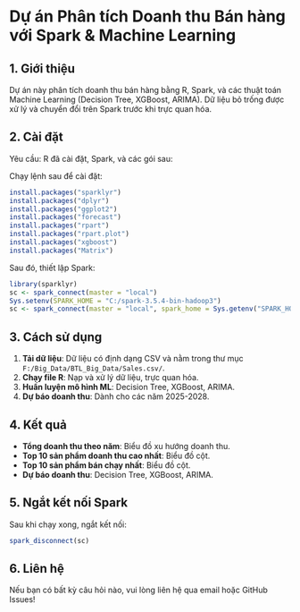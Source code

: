 # Dự án Phân tích Doanh thu Bán hàng với Spark & Machine Learning

## 1. Giới thiệu
Dự án này phân tích doanh thu bán hàng bằng R, Spark, và các thuật toán Machine Learning (Decision Tree, XGBoost, ARIMA). Dữ liệu bỏ trống được xử lý và chuyển đổi trên Spark trước khi trực quan hóa.

## 2. Cài đặt
Yêu cầu: R đã cài đặt, Spark, và các gói sau:

Chạy lệnh sau để cài đặt:
```r
install.packages("sparklyr")
install.packages("dplyr")
install.packages("ggplot2")
install.packages("forecast")
install.packages("rpart")
install.packages("rpart.plot")
install.packages("xgboost")
install.packages("Matrix")
```

Sau đó, thiết lập Spark:
```r
library(sparklyr)
sc <- spark_connect(master = "local")
Sys.setenv(SPARK_HOME = "C:/spark-3.5.4-bin-hadoop3")
sc <- spark_connect(master = "local", spark_home = Sys.getenv("SPARK_HOME"))
```

## 3. Cách sử dụng
1. **Tải dữ liệu**: Dữ liệu có định dạng CSV và nằm trong thư mục `F:/Big_Data/BTL_Big_Data/Sales.csv/`.
2. **Chạy file R**: Nạp và xử lý dữ liệu, trực quan hóa.
3. **Huấn luyện mô hình ML**: Decision Tree, XGBoost, ARIMA.
4. **Dự báo doanh thu**: Dành cho các năm 2025-2028.

## 4. Kết quả
- **Tổng doanh thu theo năm**: Biểu đồ xu hướng doanh thu.
- **Top 10 sản phẩm doanh thu cao nhất**: Biểu đồ cột.
- **Top 10 sản phẩm bán chạy nhất**: Biểu đồ cột.
- **Dự báo doanh thu**: Decision Tree, XGBoost, ARIMA.

## 5. Ngắt kết nối Spark
Sau khi chạy xong, ngắt kết nối:
```r
spark_disconnect(sc)
```

## 6. Liên hệ
Nếu bạn có bất kỳ câu hỏi nào, vui lòng liên hệ qua email hoặc GitHub Issues!

